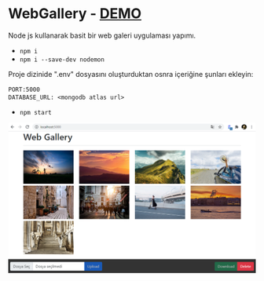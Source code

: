 # WebGallery - [DEMO](https://glacial-river-70401.herokuapp.com/)
Node js kullanarak basit bir web galeri uygulaması yapımı. 

<ul>
    <li>
        <code>npm i</code>
    </li>
    <li>
        <code>npm i --save-dev nodemon</code>
    </li>
</ul>
    Proje dizinide ".env" dosyasını oluşturduktan osnra içeriğine şunları ekleyin:

    PORT:5000
    DATABASE_URL: <mongodb atlas url>

        
<ul>
    <li>
        <code>npm start</code>
    </li>
</ul>

<img src="ss.png">
